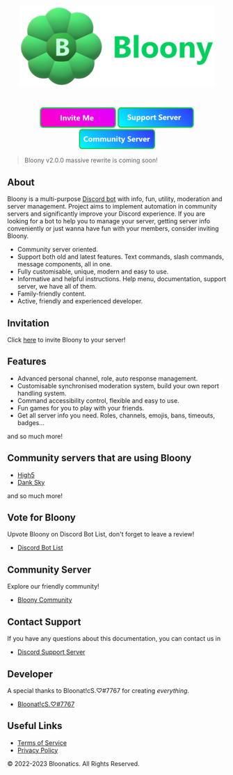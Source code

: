 <div align="center">
  <br />
  <p>
    <a href="https://discord.com/application-directory/826343609824575504"><img src="/assets/mainLogo.png" width="450" alt="mainLogo" /></a>
  </p>
  <br />
  <p>
    <a href="https://discord.com/api/oauth2/authorize?client_id=826343609824575504&scope=bot+applications.commands&permissions=1644905884927"><img src="/assets/inviteButton.png" width="175" alt="inviteButton" /></a>
    <a href="https://discord.gg/uudpr3vmw8"><img src="/assets/supportServerButton.png" width="175" alt="supportServerButton" /></a>
    <a href="https://discord.gg/EAPFHr2s7M"><img src="/assets/communityServerButton.png" width="175" alt="communityServerButton" /></a>
  </p>
</div>

> Bloony v2.0.0 massive rewrite is coming soon!

## About

Bloony is a multi-purpose [Discord bot][DiscordBotDocs] with info, fun, utility, moderation and server management. Project aims to implement automation in community servers and significantly improve your Discord experience. If you are looking for a bot to help you to manage your server, getting server info conveniently or just wanna have fun with your members, consider inviting Bloony.

- Community server oriented.
- Support both old and latest features. Text commands, slash commands, message components, all in one.
- Fully customisable, unique, modern and easy to use.
- Informative and helpful instructions. Help menu, documentation, support server, we have all of them.
- Family-friendly content.
- Active, friendly and experienced developer.

## Invitation

Click [here][BloonyInvite] to invite Bloony to your server!

## Features

- Advanced personal channel, role, auto response management.
- Customisable synchronised moderation system, build your own report handling system.
- Command accessibility control, flexible and easy to use.
- Fun games for you to play with your friends.
- Get all server info you need. Roles, channels, emojis, bans, timeouts, badges...

and so much more!

## Community servers that are using Bloony

- [High5][High5]
- [Dank Sky][DankSky]

and so much more!

## Vote for Bloony

Upvote Bloony on Discord Bot List, don't forget to leave a review!

- [Discord Bot List][DiscordBotList]

## Community Server

Explore our friendly community!

- [Bloony Community][CommunityServer]

## Contact Support

If you have any questions about this documentation, you can contact us in

- [Discord Support Server][SupportServer]

## Developer

A special thanks to Bloonat!cS.♡#7767 for creating *everything*.

- [Bloonat!cS.♡#7767][Bloonatics]

## Useful Links

- [Terms of Service][TermsOfService]
- [Privacy Policy][PrivacyPolicy]

© 2022-2023 Bloonatics. All Rights Reserved.

[BloonyInvite]: https://discord.com/api/oauth2/authorize?client_id=826343609824575504&scope=bot+applications.commands&permissions=1644905884927
[SupportServer]: https://discord.gg/uudpr3vmw8
[CommunityServer]: https://discord.gg/EAPFHr2s7M
[Bloonatics]: https://discord.com/users/676103178323886085
[DiscordBotDocs]: https://discord.com/developers/docs/topics/oauth2#bots
[DiscordBotList]: https://discordbotlist.com/bots/bloony/upvote
[High5]: https://discord.gg/qDQ2W7Y8xy
[DankSky]: https://discord.gg/5B9sjy8FsC
[TermsOfService]: https://github.com/bloonybot/terms
[PrivacyPolicy]: https://github.com/bloonybot/privacy
